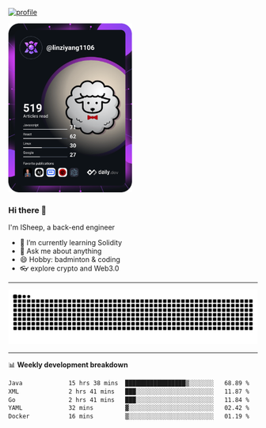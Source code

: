 [![profile](https://user-images.githubusercontent.com/54968314/208005045-e4b42f3b-833d-4242-bfcc-e764865553a2.svg)](https://www.calligrapher.ai/)

<a href="https://app.daily.dev/linziyang1106"><img src="/devcard.png" width="250" alt="ISheep's Dev Card"/></a>

### Hi there 🐏

I'm ISheep, a back-end engineer

- 🔭 I’m currently learning Solidity
- 💬 Ask me about anything
- 😄 Hobby: badminton & coding
- 👓 explore crypto and Web3.0

-------

![](https://raw.githubusercontent.com/ISheepp/ISheepp/output/github-contribution-grid-snake.svg)

-------

📊 **Weekly development breakdown**
<!--START_SECTION:waka-->

```txt
Java             15 hrs 38 mins  █████████████████▒░░░░░░░   68.89 %
XML              2 hrs 41 mins   ███░░░░░░░░░░░░░░░░░░░░░░   11.87 %
Go               2 hrs 41 mins   ███░░░░░░░░░░░░░░░░░░░░░░   11.84 %
YAML             32 mins         ▓░░░░░░░░░░░░░░░░░░░░░░░░   02.42 %
Docker           16 mins         ▒░░░░░░░░░░░░░░░░░░░░░░░░   01.19 %
```

<!--END_SECTION:waka-->
